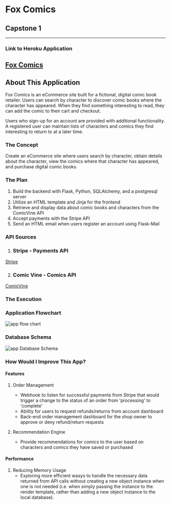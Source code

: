 # Fox Comics
## Capstone 1
---
### Link to Heroku Application
[Fox Comics](https://fox-comics.herokuapp.com/)
---
## About This Application

Fox Comics is an eCommerce site built for a fictional, digital comic book retailer. Users can search by character to discover comic books where the character has appeared. When they find something interesting to read, they can add the comic to their cart and checkout.

Users who sign-up for an account are provided with additional functionality. A registered user can maintain lists of characters and comics they find interesting to return to at a later time.

### The Concept

Create an eCommerce site where users search by character, obtain details about the character, view the comics where that character has appeared, and purchase digital comic books.

### The Plan

1. Build the backend with Flask, Python, SQLAlchemy, and a postgresql server
2. Utilize an HTML template and Jinja for the frontend
3. Retrieve and display data about comic books and characters from the ComicVine API
4. Accept payments with the Stripe API
5. Send an HTML email when users register an account using Flask-Mail

### API Sources

1. ### Stripe - Payments API
[Stripe](https://stripe.com/?ref=apilist.fun)  

2. ### Comic Vine - Comics API
[ComicVine](https://comicvine.gamespot.com/api/documentation?ref=apilist.fun)

### The Execution

### Application Flowchart

![app flow chart](https://drive.google.com/uc?id=1j98bpukBpryEVwzo8HwR2nXTtq8YVRE2)

### Database Schema
![app Database Schema](https://drive.google.com/uc?id=1MNx4lhs1rWqqyv-bPOhXdWYUoHbY91rJ)

### How Would I Improve This App?

#### Features
1. Order Management
    - Webhook to listen for successful payments from Stripe that would trigger a change to the status of an order from 'processing' to 'complete'
    - Ability for users to request refunds/returns from account dashboard
    - Back-end order management dashboard for the shop owner to approve or deny refund/return requests

2. Recommendation Engine
    - Provide recommendations for comics to the user based on characters and comics they have saved or purchased

#### Performance
1. Reducing Memory Usage
    - Exploring more efficient wasys to handle the necessary data returned from API calls without creating a new object instance when one is not needed (i.e. when simply passing the instance to the render template, rather than adding a new object instance to the local database).
